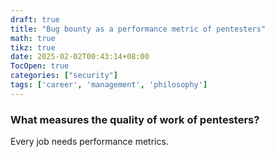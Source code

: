 ```yaml
---
draft: true
title: "Bug bounty as a performance metric of pentesters"
math: true
tikz: true
date: 2025-02-02T00:43:14+08:00
TocOpen: true
categories: ["security"]
tags: ['career', 'management', 'philosophy']
---
```


### What measures the quality of work of pentesters?

Every job needs performance metrics. 